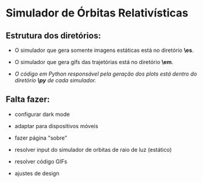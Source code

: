 # Simulador de Órbitas Relativísticas

## Estrutura dos diretórios:

- O simulador que gera somente imagens estáticas está no diretório **\es**.

- O simulador que gera gifs das trajetórias está no diretório **\em**.

- *O código em Python responsável pela geração dos plots está dentro do diretório **\py** de cada simulador.*

## Falta fazer:

- configurar dark mode

- adaptar para dispositivos móveis

- fazer página "sobre"

- resolver input do simulador de orbitas de raio de luz (estático)

- resolver código GIFs

- ajustes de design